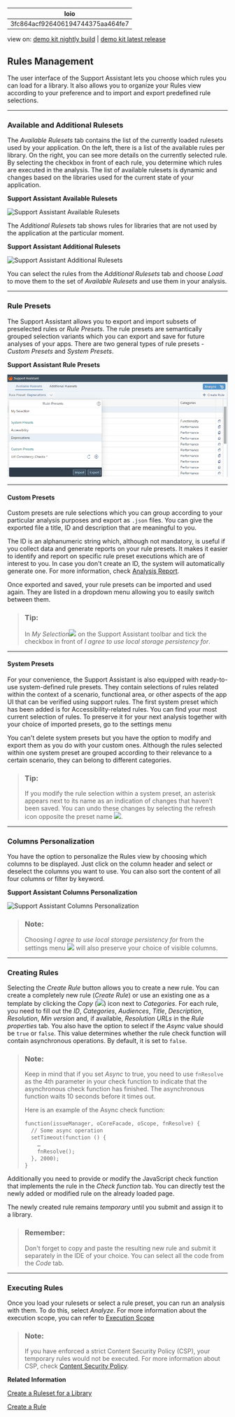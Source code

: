 <!-- loio3fc864acf926406194744375aa464fe7 -->

| loio |
| -----|
| 3fc864acf926406194744375aa464fe7 |

<div id="loio">

view on: [demo kit nightly build](https://sdk.openui5.org/nightly/#/topic/3fc864acf926406194744375aa464fe7) | [demo kit latest release](https://sdk.openui5.org/topic/3fc864acf926406194744375aa464fe7)</div>

## Rules Management

The user interface of the Support Assistant lets you choose which rules you can load for a library. It also allows you to organize your Rules view according to your preference and to import and export predefined rule selections.

***

<a name="loio3fc864acf926406194744375aa464fe7__section_os3_cyq_32b"/>

### Available and Additional Rulesets

The *Available Rulesets* tab contains the list of the currently loaded rulesets used by your application. On the left, there is a list of the available rules per library. On the right, you can see more details on the currently selected rule. By selecting the checkbox in front of each rule, you determine which rules are executed in the analysis. The list of available rulesets is dynamic and changes based on the libraries used for the current state of your application.

  
  
**Support Assistant Available Rulesets**

![](images/loiod7d49af739dd4b31a0ba2f457e03a331_HiRes.png "Support Assistant Available Rulesets")

The *Additional Rulesets* tab shows rules for libraries that are not used by the application at the particular moment.

  
  
**Support Assistant Additional Rulesets**

![](images/loioc34ca5f09e244bdea0217b684adcb875_HiRes.png "Support Assistant Additional Rulesets")

You can select the rules from the *Additional Rulesets* tab and choose *Load* to move them to the set of *Available Rulesets* and use them in your analysis.

***

<a name="loio3fc864acf926406194744375aa464fe7__section_jjd_pgp_y2b"/>

### Rule Presets

The Support Assistant allows you to export and import subsets of preselected rules or *Rule Presets*. The rule presets are semantically grouped selection variants which you can export and save for future analyses of your apps. There are two general types of rule presets - *Custom Presets* and *System Presets*.

  
  
**Support Assistant Rule Presets**

![](images/loio562a49a871e04125867052231ec52660_LowRes.png "Support Assistant Rule Presets")

***

#### Custom Presets

Custom presets are rule selections which you can group according to your particular analysis purposes and export as `.json` files. You can give the exported file a title, ID and description that are meaningful to you.

The ID is an alphanumeric string which, although not mandatory, is useful if you collect data and generate reports on your rule presets. It makes it easier to identify and report on specific rule preset executions which are of interest to you. In case you don't create an ID, the system will automatically generate one. For more information, check [Analysis Report](Analysis_Report_29bcdec.md).

Once exported and saved, your rule presets can be imported and used again. They are listed in a dropdown menu allowing you to easily switch between them.

> ### Tip:  
> In *My Selection*![](images/loio24b9cee6f45340778480ea25e80bf0e5_HiRes.png) on the Support Assistant toolbar and tick the checkbox in front of *I agree to use local storage persistency for*.

***

#### System Presets

For your convenience, the Support Assistant is also equipped with ready-to-use system-defined rule presets. They contain selections of rules related within the context of a scenario, functional area, or other aspects of the app UI that can be verified using support rules. The first system preset which has been added is for Accessibility-related rules. You can find your most current selection of rules. To preserve it for your next analysis together with your choice of imported presets, go to the settings menu

You can't delete system presets but you have the option to modify and export them as you do with your custom ones. Although the rules selected within one system preset are grouped according to their relevance to a certain scenario, they can belong to different categories.

> ### Tip:  
> If you modify the rule selection within a system preset, an asterisk appears next to its name as an indication of changes that haven’t been saved. You can undo these changes by selecting the refresh icon opposite the preset name ![](images/loio77651912c3644b29852ec0f7710182b0_HiRes.png).

***

<a name="loio3fc864acf926406194744375aa464fe7__section_e5c_sgp_y2b"/>

### Columns Personalization

You have the option to personalize the Rules view by choosing which columns to be displayed. Just click on the column header and select or deselect the columns you want to use. You can also sort the content of all four columns or filter by keyword.

  
  
**Support Assistant Columns Personalization**

![](images/loio3d1206248735431fb4223c4724914997_HiRes.png "Support Assistant Columns Personalization")

> ### Note:  
> Choosing *I agree to use local storage persistency for* from the settings menu ![](images/loio24b9cee6f45340778480ea25e80bf0e5_HiRes.png) will also preserve your choice of visible columns.

***

<a name="loio3fc864acf926406194744375aa464fe7__section_lj4_nnr_52b"/>

### Creating Rules

Selecting the *Create Rule* button allows you to create a new rule. You can create a completely new rule \(*Create Rule*\) or use an existing one as a template by clicking the *Copy* \(![](images/loioafd526cfa67542abbe817b00440a0a45_HiRes.png)\) icon next to *Categories*. For each rule, you need to fill out the *ID*, *Categories*, *Audiences*, *Title*, *Description*, *Resolution*, *Min version* and, if available, *Resolution URLs* in the *Rule properties* tab. You also have the option to select if the *Async* value should be `true` or `false`. This value determines whether the rule check function will contain asynchronous operations. By default, it is set to `false`.

> ### Note:  
> Keep in mind that if you set *Async* to true, you need to use `fnResolve` as the 4th parameter in your check function to indicate that the asynchronous check function has finished. The asynchronous function waits 10 seconds before it times out.
> 
> Here is an example of the Async check function:
> 
> ```
> function(issueManager, oCoreFacade, oScope, fnResolve) {
>   // Some async operation
>   setTimeout(function () {
>     …
>     fnResolve();
>   }, 2000);
> }
> 
> ```

Additionally you need to provide or modify the JavaScript check function that implements the rule in the *Check function* tab. You can directly test the newly added or modified rule on the already loaded page.

The newly created rule remains *temporary* until you submit and assign it to a library.

> ### Remember:  
> Don't forget to copy and paste the resulting new rule and submit it separately in the IDE of your choice. You can select all the code from the *Code* tab.

***

<a name="loio3fc864acf926406194744375aa464fe7__section_u5s_vgp_y2b"/>

### Executing Rules

Once you load your rulesets or select a rule preset, you can run an analysis with them. To do this, select *Analyze*. For more information about the execution scope, you can refer to [Execution Scope](Execution_Scope_e15067d.md)

> ### Note:  
> If you have enforced a strict Content Security Policy \(CSP\), your temporary rules would not be executed. For more information about CSP, check [Content Security Policy](Content_Security_Policy_fe1a6db.md).

**Related Information**  


[Create a Ruleset for a Library](Create_a_Ruleset_for_a_Library_b5a5135.md "The Support Assistant allows you to create your own ruleset.")

[Create a Rule](Create_a_Rule_c24569d.md "A rule consists of properties that test and advise on how possible issues can be resolved and a check function that tests the application for a specific issue. To create a rule, you need to set the properties and add a check function.")

